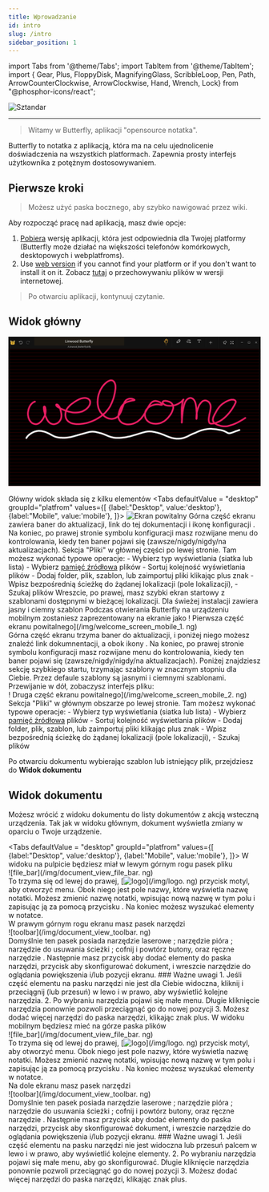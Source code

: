 ```yaml
---
title: Wprowadzanie
id: intro
slug: /intro
sidebar_position: 1
---
```


import Tabs from '@theme/Tabs';
import TabItem from '@theme/TabItem';
import { Gear, Plus, FloppyDisk, MagnifyingGlass, ScribbleLoop, Pen, Path, ArrowCounterClockwise, ArrowClockwise, Hand, Wrench, Lock} from "@phosphor-icons/react";

![Sztandar](/img/banner.png)

---

> Witamy w Butterfly, aplikacji "opensource notatka".

Butterfly to notatka z aplikacją, która ma na celu ujednolicenie doświadczenia na wszystkich platformach. Zapewnia prosty interfejs użytkownika z potężnym dostosowywaniem.

## Pierwsze kroki

> Możesz użyć paska bocznego, aby szybko nawigować przez wiki.

Aby rozpocząć pracę nad aplikacją, masz dwie opcje:

1. [Pobiera](/downloads) wersję aplikacji, która jest odpowiednia dla Twojej platformy (Butterfly może działać na większości telefonów komórkowych, desktopowych i webplatfroms).
2. Use [web version](https://web.butterfly.linwood.dev) if you cannot find your platform or if you don't want to install it on it. Zobacz [tutaj](storage#web) o przechowywaniu plików w wersji internetowej.

> Po otwarciu aplikacji, kontynuuj czytanie.

## Widok główny

![Widok główny](main.png)

Główny widok składa się z kilku elementów
<Tabs
    defaultValue = "desktop"
    groupId="platfrom"
        values={[
        {label:"Desktop", value:'desktop'},
 {label:"Mobile", value:'mobile'},
 ]}>
    <TabItem value="desktop">
        ![Ekran powitalny](/img/welcome_screen_desktop.png)
        Górna część ekranu zawiera baner do aktualizacji, link do tej dokumentacji i ikonę konfiguracji <Gear/>. Na koniec, po prawej stronie symbolu konfiguracji <Gear/> masz rozwijane menu do kontrolowania, kiedy ten baner pojawi się (zawsze/nigdy/nigdy/na aktualizacjach).
        Sekcja "Pliki" w głównej części po lewej stronie. Tam możesz wykonać typowe operacje:
            - Wybierz typ wyświetlania (siatka lub lista)
            - Wybierz [pamięć źródłowa](przechowywanie) plików
            - Sortuj kolejność wyświetlania plików
            - Dodaj folder, plik, szablon, lub zaimportuj pliki klikając <Plus/> plus znak
            - Wpisz bezpośrednią ścieżkę do żądanej lokalizacji (pole lokalizacji),
            - Szukaj plików
        Wreszcie, po prawej, masz szybki ekran startowy z szablonami dostępnymi w bieżącej lokalizacji. Dla świeżej instalacji zawiera jasny i ciemny szablon
    </TabItem>
    <TabItem value="mobile">
        Podczas otwierania Butterfly na urządzeniu mobilnym zostaniesz zaprezentowany na ekranie jako
        ! Pierwsza część ekranu powitalnego](/img/welcome_screen_mobile_1. ng)   
        Górna część ekranu trzyma baner do aktualizacji, i poniżej niego możesz znaleźć link dokumnentacji, a obok ikony <Gear/>. Na koniec, po prawej stronie symbolu konfiguracji <Gear/> masz rozwijane menu do kontrolowania, kiedy ten baner pojawi się (zawsze/nigdy/nigdy/na aktualizacjach).
        Poniżej znajdziesz sekcję szybkiego startu, trzymając szablony w znacznym stopniu dla Ciebie. Przez defaule szablony są jasnymi i ciemnymi szablonami. 
        Przewijanie w dół, zobaczysz interfejs pliku:
        \
        ! Druga część ekranu powitalnego](/img/welcome_screen_mobile_2. ng)  
        Sekcja "Pliki" w głównym obszarze po lewej stronie. Tam możesz wykonać typowe operacje:
        - Wybierz typ wyświetlania (siatka lub lista)
        - Wybierz [pamięć źródłowa](przechowywanie) plików
        - Sortuj kolejność wyświetlania plików
        - Dodaj folder, plik, szablon, lub zaimportuj pliki klikając <Plus/> plus znak
        - Wpisz bezpośrednią ścieżkę do żądanej lokalizacji (pole lokalizacji),
        - Szukaj plików
    </TabItem>
</Tabs>

Po otwarciu dokumentu wybierając szablon lub istniejący plik, przejdziesz do **Widok dokumentu**

## Widok dokumentu

Możesz wrócić z widoku dokumentu do listy dokumentów z akcją wsteczną urządzenia. Tak jak w widoku głównym, dokument wyświetla zmiany w oparciu o Twoje urządzenie.

<Tabs
    defaultValue = "desktop"
    groupId="platfrom"
        values={[
        {label:"Desktop", value:'desktop'},
 {label:"Mobile", value:'mobile'},
 ]}>
    <TabItem value="desktop">
        W widoku na pulpicie będziesz miał w lewym górnym rogu pasek pliku\
        ![file_bar](/img/document_view_file_bar. ng)\
        To trzyma się od lewej do prawej, 
        [<img alt="logo" src="/img/logo.png" width="16"/>](/img/logo. ng)
        przycisk motyl, aby otworzyć menu. Obok niego jest pole nazwy, które wyświetla nazwę notatki. Możesz zmienić nazwę notatki, wpisując nową nazwę w tym polu i zapisując ją za pomocą przycisku <FloppyDisk/>. Na koniec możesz <MagnifyingGlass/> wyszukać elementy w notatce.
        \
        W prawym górnym rogu ekranu masz pasek narzędzi\
        ![toolbar](/img/document_view_toolbar. ng)\
        Domyślnie ten pasek posiada narzędzie laserowe <ScribbleLoop/> ; narzędzie pióra <Pen/> ; narzędzie do usuwania ścieżki <Path/> ; cofnij <ArrowCounterClockwise/> i <ArrowClockwise/> powtórz butony, oraz ręczne narzędzie <Hand/>. Następnie masz przycisk <Plus/> aby dodać elementy do paska narzędzi, przycisk <Wrench/> aby skonfigurować dokument, i wreszcie narzędzie <Lock/> do oglądania powiększenia i/lub pozycji ekranu. 
        ### Ważne uwagi
        1. Jeśli część elementu na pasku narzędzi nie jest dla Ciebie widoczna, kliknij i przeciągnij (lub przesuń) w lewo i w prawo, aby wyświetlić kolejne narzędzia. 
        2. Po wybraniu narzędzia pojawi się małe menu. Długie kliknięcie narzędzia ponownie pozwoli przeciągnąć go do nowej pozycji
        3. Możesz dodać więcej narzędzi do paska narzędzi, klikając znak <Plus/> plus. 
    </TabItem>
    <TabItem value="mobile">
        W widoku mobilnym będziesz mieć na górze paska plików\
        ![file_bar](/img/document_view_file_bar. ng)\
        To trzyma się od lewej do prawej, 
        [<img alt="logo" src="/img/logo.png" width="16"/>](/img/logo. ng)
        przycisk motyl, aby otworzyć menu. Obok niego jest pole nazwy, które wyświetla nazwę notatki. Możesz zmienić nazwę notatki, wpisując nową nazwę w tym polu i zapisując ją za pomocą przycisku <FloppyDisk/>. Na koniec możesz <MagnifyingGlass/> wyszukać elementy w notatce.
        \
        Na dole ekranu masz pasek narzędzi\
        ![toolbar](/img/document_view_toolbar. ng)\
        Domyślnie ten pasek posiada narzędzie laserowe <ScribbleLoop/> ; narzędzie pióra <Pen/> ; narzędzie do usuwania ścieżki <Path/> ; cofnij <ArrowCounterClockwise/> i <ArrowClockwise/> powtórz butony, oraz ręczne narzędzie <Hand/>. Następnie masz przycisk <Plus/> aby dodać elementy do paska narzędzi, przycisk <Wrench/> aby skonfigurować dokument, i wreszcie narzędzie <Lock/> do oglądania powiększenia i/lub pozycji ekranu. 
        ### Ważne uwagi
        1. Jeśli część elementu na pasku narzędzi nie jest widoczna lub przesuń palcem w lewo i w prawo, aby wyświetlić kolejne elementy. 
        2. Po wybraniu narzędzia pojawi się małe menu, aby go skonfigurować. Długie kliknięcie narzędzia ponownie pozwoli przeciągnąć go do nowej pozycji
        3. Możesz dodać więcej narzędzi do paska narzędzi, klikając znak <Plus/> plus. 
    </TabItem>
</Tabs>
